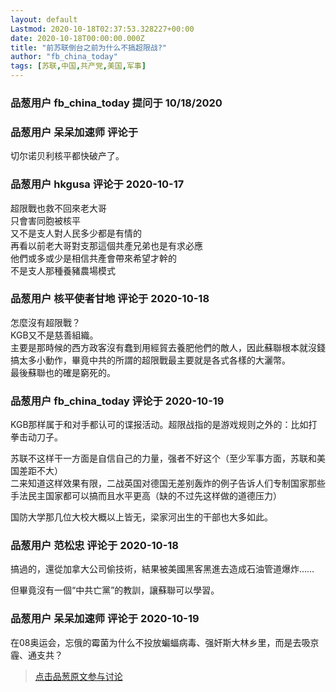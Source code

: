 ```yaml
---
layout: default
Lastmod: 2020-10-18T02:37:53.328227+00:00
date: 2020-10-18T00:00:00.000Z
title: "前苏联倒台之前为什么不搞超限战?"
author: "fb_china_today"
tags: [苏联,中国,共产党,美国,军事]
---
```



### 品葱用户 **fb_china_today** 提问于 10/18/2020
    

    
                

### 品葱用户 **呆呆加速师** 评论于 
        
切尔诺贝利核平都快破产了。
        
                

### 品葱用户 **hkgusa** 评论于 2020-10-17
        
超限戰也救不回來老大哥  
只會害同胞被核平  
又不是支人對人民多少都是有情的  
再看以前老大哥對支那這個共產兄弟也是有求必應  
他們或多或少是相信共產會帶來希望才幹的  
不是支人那種養豬農場模式
        
                

### 品葱用户 **核平使者甘地** 评论于 2020-10-18
        
怎麼沒有超限戰？  
KGB又不是慈善組織。  
主要是那時候的西方政客沒有蠢到用經貿去養肥他們的敵人，因此蘇聯根本就沒錢搞太多小動作，畢竟中共的所謂的超限戰最主要就是各式各樣的大灑幣。  
最後蘇聯也的確是窮死的。
        
                

### 品葱用户 **fb_china_today** 评论于 2020-10-19
        
KGB那样属于和对手都认可的谍报活动。超限战指的是游戏规则之外的：比如打拳击动刀子。  
  
苏联不这样干一方面是自信自己的力量，强者不好这个（至少军事方面，苏联和美国差距不大）  
二来知道这样效果有限，二战英国对德国无差别轰炸的例子告诉人们专制国家那些手法民主国家都可以搞而且水平更高（缺的不过先这样做的道德压力）  
  
国防大学那几位大校大概以上皆无，梁家河出生的干部也大多如此。
        
                

### 品葱用户 **范松忠** 评论于 2020-10-18
        
搞過的，還從加拿大公司偷技術，結果被美國黑客黑進去造成石油管道爆炸……  
  
但畢竟沒有一個“中共亡黨”的教訓，讓蘇聯可以學習。
        
                

### 品葱用户 **呆呆加速师** 评论于 2020-10-19
        
在08奥运会，忘俄的霉菌为什么不投放蝙蝠病毒、强奸斯大林乡里，而是去吸京霾、通支共？
        
                





> [点击品葱原文参与讨论](https://pincong.rocks/question/32367)

